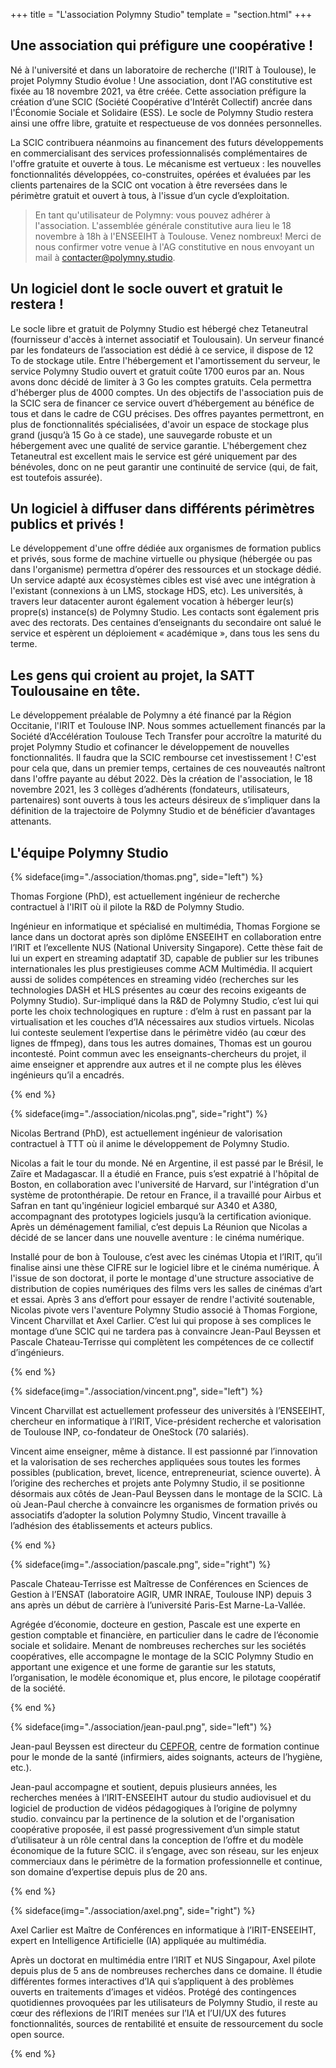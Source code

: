 +++
title = "L'association Polymny Studio"
template = "section.html"
+++


## Une association qui préfigure une coopérative !

Né à l'université et dans un laboratoire de recherche (l'IRIT à Toulouse), le
projet Polymny Studio évolue ! Une association, dont l'AG constitutive est
fixée au 18 novembre 2021, va être créée. Cette association préfigure la
création d’une SCIC (Société Coopérative d'Intérêt Collectif) ancrée dans
l'Économie Sociale et Solidaire (ESS). Le socle de Polymny Studio restera ainsi
une offre libre, gratuite et respectueuse de vos données personnelles.

La SCIC contribuera néanmoins au financement des futurs développements en
commercialisant des services professionnalisés complémentaires de l'offre
gratuite et ouverte à tous. Le mécanisme est vertueux : les nouvelles
fonctionnalités développées, co-construites, opérées et évaluées par les
clients partenaires de la SCIC ont vocation à être reversées dans le périmètre
gratuit et ouvert à tous, à l'issue d’un cycle d’exploitation.

> En tant qu'utilisateur de Polymny: vous pouvez adhérer à l'association.
> L'assemblée générale constitutive aura lieu le 18 novembre à 18h à l'ENSEEIHT
> à Toulouse. Venez nombreux!  Merci de nous confirmer votre venue à l'AG
> constitutive en nous envoyant un mail à
> [contacter@polymny.studio](mailto:contacter@polymny.studio).

## Un logiciel dont le socle ouvert et gratuit le restera !

Le socle libre et gratuit de Polymny Studio est hébergé chez Tetaneutral
(fournisseur d'accès à internet associatif et Toulousain). Un serveur financé
par les fondateurs de l’association est dédié à ce service, il dispose de 12 To
de stockage utile. Entre l'hébergement et l'amortissement du serveur, le
service Polymny Studio ouvert et gratuit coûte 1700 euros par an. Nous avons
donc décidé de limiter à 3 Go les comptes gratuits. Cela permettra d'héberger
plus de 4000 comptes. Un des objectifs de l'association puis de la SCIC sera de
financer ce service ouvert d’hébergement au bénéfice de tous et dans le cadre
de CGU précises. Des offres payantes permettront, en plus de fonctionnalités
spécialisées, d'avoir un espace de stockage plus grand (jusqu’à 15 Go à ce
stade), une sauvegarde robuste et un hébergement avec une qualité de service
garantie. L'hébergement chez Tetaneutral est excellent mais le service est géré
uniquement par des bénévoles, donc on ne peut garantir une continuité de
service (qui, de fait, est toutefois assurée).

## Un logiciel à diffuser dans différents périmètres publics et privés !

Le développement d'une offre dédiée aux organismes de formation publics et
privés, sous forme de machine virtuelle ou physique (hébergée ou pas dans
l'organisme) permettra d’opérer des ressources et un stockage dédié. Un service
adapté aux écosystèmes cibles est visé avec une intégration à l'existant
(connexions à un LMS, stockage HDS, etc). Les universités, à travers leur
datacenter auront également vocation à héberger leur(s) propre(s) instance(s)
de Polymny Studio. Les contacts sont également pris avec des rectorats. Des
centaines d’enseignants du secondaire ont salué le service et espèrent un
déploiement « académique », dans tous les sens du terme.

## Les gens qui croient au projet, la SATT Toulousaine en tête.

Le développement préalable de Polymny a été financé par la Région Occitanie,
l'IRIT et Toulouse INP. Nous sommes actuellement financés par la Société
d’Accélération Toulouse Tech Transfer pour accroître la maturité du projet
Polymny Studio et cofinancer le développement de nouvelles fonctionnalités. Il
faudra que la SCIC rembourse cet investissement ! C'est pour cela que, dans un
premier temps, certaines de ces nouveautés naîtront dans l'offre payante au
début 2022. Dès la création de l'association, le 18 novembre 2021, les 3
collèges d’adhérents (fondateurs, utilisateurs, partenaires) sont ouverts à
tous les acteurs désireux de s’impliquer dans la définition de la trajectoire
de Polymny Studio et de bénéficier d’avantages attenants.


<div  class="title mt-6 has-text-centered">

## L'équipe Polymny Studio

</div>
{% sideface(img="./association/thomas.png", side="left") %}

Thomas Forgione (PhD), est actuellement ingénieur de recherche
contractuel à l'IRIT où il pilote la R&D de Polymny Studio.

Ingénieur en informatique et  spécialisé en multimédia, Thomas Forgione se
lance dans un doctorat après son diplôme ENSEEIHT en collaboration entre l’IRIT
et l’excellente NUS (National University Singapore). Cette thèse fait de lui un
expert en streaming adaptatif 3D, capable de publier sur les tribunes
internationales les plus prestigieuses comme ACM Multimédia. Il acquiert aussi
de solides compétences en streaming vidéo (recherches sur les technologies DASH
et HLS présentes au cœur des recoins exigeants de Polymny Studio). Sur-impliqué
dans la R&D de Polymny Studio, c’est lui qui porte les choix technologiques en
rupture : d’elm à rust en passant par la virtualisation et les couches d’IA
nécessaires aux studios virtuels. Nicolas lui conteste seulement l’expertise
dans le périmètre vidéo (au cœur des lignes de ffmpeg), dans tous les autres
domaines, Thomas est un gourou incontesté. Point commun avec les
enseignants-chercheurs du projet, il aime enseigner et apprendre aux autres et
il ne compte plus les élèves ingénieurs qu’il a encadrés.

{% end %}


{% sideface(img="./association/nicolas.png", side="right") %}

Nicolas Bertrand (PhD), est actuellement ingénieur de valorisation
contractuel à TTT où il anime le développement de Polymny Studio.

Nicolas a fait le tour du monde. Né en Argentine, il est passé par le Brésil,
le Zaïre et Madagascar. Il a étudié en France, puis s’est expatrié à l'hôpital
de Boston, en collaboration avec l'université de Harvard, sur l'intégration
d'un système de protonthérapie. De retour en France, il a travaillé pour Airbus
et Safran en tant qu'ingénieur logiciel embarqué sur A340 et A380, accompagnant
des prototypes logiciels jusqu’à la certification avionique. Après un
déménagement familial, c’est depuis La Réunion que Nicolas a décidé de se
lancer dans une nouvelle aventure : le cinéma numérique.

Installé pour de bon à Toulouse, c’est avec les cinémas Utopia et l’IRIT, qu’il
finalise ainsi une thèse CIFRE sur le logiciel libre et le cinéma numérique. À
l'issue de son doctorat, il porte le montage d'une structure associative de
distribution de copies numériques des films vers les salles de cinémas d’art et
essai. Après 3 ans d’effort pour essayer de rendre l'activité soutenable,
Nicolas pivote vers l'aventure Polymny Studio associé à Thomas Forgione,
Vincent Charvillat et Axel Carlier. C’est lui qui propose à ses complices le
montage d’une SCIC qui ne tardera pas à convaincre Jean-Paul Beyssen et Pascale
Chateau-Terrisse qui complètent les compétences de ce collectif d’ingénieurs.

{% end %}

{% sideface(img="./association/vincent.png", side="left") %}

Vincent Charvillat  est actuellement professeur des universités à
l’ENSEEIHT, chercheur en informatique à l’IRIT, Vice-président recherche et
valorisation de Toulouse INP, co-fondateur de OneStock (70 salariés).

Vincent aime enseigner, même à distance. Il est passionné par l’innovation et
la valorisation de ses recherches appliquées sous toutes les formes possibles
(publication, brevet, licence, entrepreneuriat, science ouverte). À l’origine
des recherches et projets ante Polymny Studio, il se positionne désormais aux
côtés de Jean-Paul Beyssen dans le montage de la SCIC. Là où Jean-Paul cherche
à convaincre les organismes de formation privés ou associatifs  d’adopter la
solution Polymny Studio, Vincent travaille à l’adhésion des établissements et
acteurs publics.

{% end %}

{% sideface(img="./association/pascale.png", side="right") %}


Pascale Chateau-Terrisse est Maîtresse de Conférences en Sciences de Gestion à
l’ENSAT (laboratoire AGIR, UMR INRAE, Toulouse INP) depuis 3 ans après un début
de carrière à  l’université Paris-Est Marne-La-Vallée.

Agrégée d’économie, docteure en gestion, Pascale est une experte en gestion
comptable et financière, en particulier dans le cadre de l’économie sociale et
solidaire. Menant de nombreuses recherches sur les sociétés coopératives, elle
accompagne le montage de la SCIC Polymny Studio en apportant une exigence et
une forme de garantie sur les statuts, l’organisation, le modèle économique et,
plus encore, le pilotage coopératif de la société.

{% end %}

{% sideface(img="./association/jean-paul.png", side="left") %}

Jean-paul Beyssen  est directeur du [CEPFOR](http://www.cepfor.com), centre de
formation continue pour le monde de la santé (infirmiers, aides soignants,
acteurs de l’hygiène, etc.).

Jean-paul accompagne et soutient, depuis plusieurs années, les recherches
menées à l’IRIT-ENSEEIHT autour du studio audiovisuel et du logiciel de
production de vidéos pédagogiques à l’origine de polymny studio. convaincu par
la pertinence de la solution et de l'organisation coopérative proposée, il est
passé progressivement d’un simple statut d’utilisateur à un rôle central dans
la conception de l’offre et du modèle économique de la future SCIC. il
s’engage, avec son réseau, sur les enjeux commerciaux dans le périmètre de la
formation professionnelle et continue, son domaine d’expertise depuis plus de
20 ans.

{% end %}

{% sideface(img="./association/axel.png", side="right") %}

Axel Carlier est Maître de Conférences en informatique à l’IRIT-ENSEEIHT,
expert en Intelligence Artificielle (IA) appliquée au multimédia.

Après un doctorat en multimédia entre l’IRIT et NUS Singapour, Axel pilote
depuis plus de 5 ans de nombreuses recherches dans ce domaine. Il étudie
différentes formes interactives d’IA qui s’appliquent à des problèmes ouverts
en traitements d’images et vidéos. Protégé des contingences quotidiennes
provoquées par les utilisateurs de Polymny Studio, il reste au cœur des
réflexions de l’IRIT menées sur l’IA et l’UI/UX des futures fonctionnalités,
sources de rentabilité et ensuite de ressourcement du socle open source.

{% end %}


